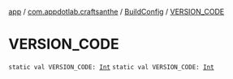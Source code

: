 [app](../../index.md) / [com.appdotlab.craftsanthe](../index.md) / [BuildConfig](index.md) / [VERSION_CODE](./-v-e-r-s-i-o-n_-c-o-d-e.md)

# VERSION_CODE

`static val VERSION_CODE: `[`Int`](https://kotlinlang.org/api/latest/jvm/stdlib/kotlin/-int/index.html)
`static val VERSION_CODE: `[`Int`](https://kotlinlang.org/api/latest/jvm/stdlib/kotlin/-int/index.html)
